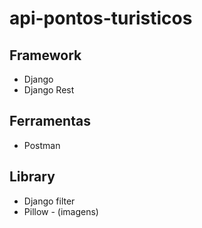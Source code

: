 # api-pontos-turisticos
## Framework
* Django
* Django Rest
## Ferramentas
* Postman
## Library
* Django filter
* Pillow - (imagens)

